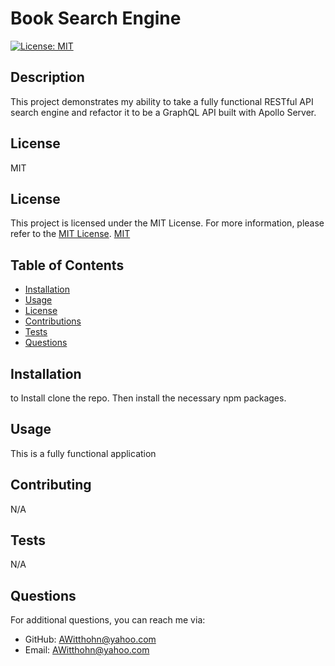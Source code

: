 # Book Search Engine

 [![License: MIT](https://img.shields.io/badge/License-MIT-yellow.svg)](https://opensource.org/licenses/MIT)

## Description
This project demonstrates my ability to take a fully functional RESTful API search engine and refactor it to be a GraphQL API built with Apollo Server.

## License
MIT
## License

This project is licensed under the MIT License. For more information, please refer to the [MIT License](https://opensource.org/licenses/MIT).
[MIT](https://opensource.org/licenses/MIT)



## Table of Contents
- [Installation](#installation)
- [Usage](#usage)
- [License](#license)
- [Contributions](#contributions)
- [Tests](#tests)
- [Questions](#questions)

## Installation
to Install clone the repo. Then install the necessary npm packages. 

## Usage
This is a fully functional application


## Contributing
N/A

## Tests
N/A

## Questions
For additional questions, you can reach me via:
- GitHub: [AWitthohn@yahoo.com](https://github.com/AWitthohn@yahoo.com)
- Email: AWitthohn@yahoo.com
